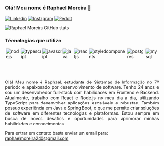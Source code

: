 ### Olá! Meu nome é Raphael Moreira 🤚

[![Linkedin](https://img.shields.io/badge/LinkedIn-0077B5?style=for-the-badge&logo=linkedin&logoColor=white)](https://www.linkedin.com/in/raphael-moreira-9959b31ab/)
[![Instagram](https://img.shields.io/badge/Instagram-E4405F?style=for-the-badge&logo=instagram&logoColor=white)](https://www.instagram.com/raphaelmoreiraassis/)
[![Reddit](https://img.shields.io/badge/Reddit-FF4500?style=for-the-badge&logo=reddit&logoColor=white)](https://www.reddit.com/user/RaphaelMoreira)

![Raphael Moreira GitHub stats](https://github-readme-stats.vercel.app/api?username=Raphael-M-Assis&show_icons=true&theme=dracula)

### Técnologias que utilizo

<div style="display: flex; gap: 3px"><br/>
    <img align="center" alt="nodejs" src="https://img.shields.io/badge/Node.js-43853D?style=for-the-badge&logo=node.js&logoColor=white">
    <img align="center" alt="typescript" src="https://img.shields.io/badge/TypeScript-007ACC?style=for-the-badge&logo=typescript&logoColor=white">
    <img align="center" alt="javascript" src="https://img.shields.io/badge/JavaScript-F7DF1E?style=for-the-badge&logo=javascript&logoColor=black">   
    <img align="center" alt="java" src="https://img.shields.io/badge/Java-ED8B00?style=for-the-badge&logo=openjdk&logoColor=white">
    <img align="center" alt="reactjs" src="https://img.shields.io/badge/React-20232A?style=for-the-badge&logo=react&logoColor=61DAFB">
    <img align="center" alt="styledcomponents" src="https://img.shields.io/badge/styled--components-DB7093?style=for-the-badge&logo=styled-components&logoColor=white">
    <img align="center" alt="postgres" src="https://img.shields.io/badge/PostgreSQL-316192?style=for-the-badge&logo=postgresql&logoColor=whit">
    <img align="center" alt="mysql" src="https://img.shields.io/badge/MySQL-00000F?style=for-the-badge&logo=mysql&logoColor=white">
</div>
<br/>
<p style="margin-top: 50px ;text-align: justify">Olá! Meu nome é Raphael, estudante de Sistemas de Informação no 7º período e apaixonado por desenvolvimento de software. Tenho 24 anos e sou um desenvolvedor full-stack com habilidades em Frontend e Backend. Atualmente, trabalho com React e Node.js no meu dia a dia, utilizando TypeScript para desenvolver aplicações escaláveis e robustas. Também possuo experiência em Java e Spring Boot, o que me permite criar soluções de software em diferentes tecnologias e plataformas. Estou sempre em busca de novos desafios e oportunidades para aprimorar minhas habilidades e conhecimentos.

Para entrar em contato basta enviar um email para: raphaelmoreira240@gmail.com</p>





